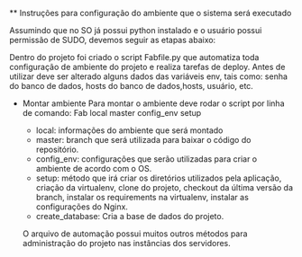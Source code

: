 ** Instruções para configuração do ambiente que o sistema será executado

Assumindo que no SO já possui python instalado e o usuário possui permissão de SUDO, devemos seguir as etapas abaixo:

Dentro do projeto foi criado o script Fabfile.py que automatiza toda configuração de ambiente do projeto e realiza tarefas de deploy.
Antes de utilizar deve ser alterado alguns dados das variáveis env, tais como: senha do banco de dados, hosts do banco de dados,hosts, usuário, etc.

- Montar ambiente
  Para montar o ambiente deve rodar o script por linha de comando:
  Fab local master config_env setup

  - local: informações do ambiente que será montado
  - master: branch que será utilizada para baixar o código do repositório.
  - config_env: configurações que serão utilizadas para criar o ambiente de acordo com o OS.
  - setup: método que irá criar os diretórios utilizados pela aplicação, criação da virtualenv, clone do projeto, checkout da última versão da branch, instalar os requirements na virtualenv, instalar as configurações do Nginx.
  - create_database: Cria a base de dados do projeto.

  O arquivo de automação possui muitos outros métodos para administração do projeto nas instâncias dos servidores.